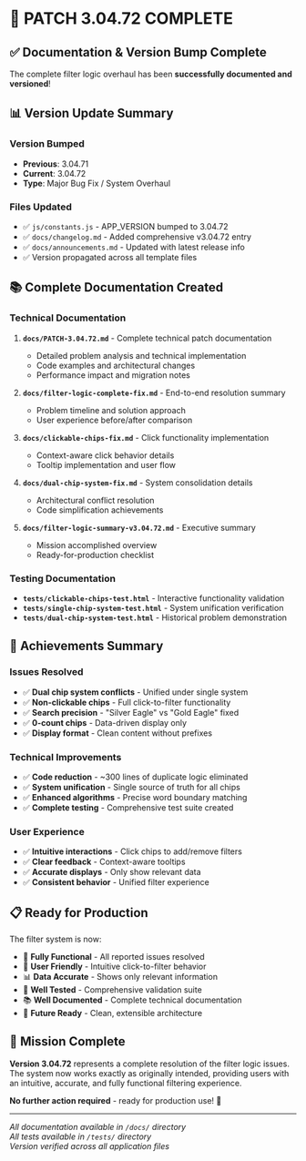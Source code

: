 # 🎉 PATCH 3.04.72 COMPLETE

## ✅ **Documentation & Version Bump Complete**

The complete filter logic overhaul has been **successfully documented and versioned**!

## 📊 **Version Update Summary**

### Version Bumped

- **Previous**: 3.04.71
- **Current**: 3.04.72
- **Type**: Major Bug Fix / System Overhaul

### Files Updated

- ✅ `js/constants.js` - APP_VERSION bumped to 3.04.72
- ✅ `docs/changelog.md` - Added comprehensive v3.04.72 entry
- ✅ `docs/announcements.md` - Updated with latest release info
- ✅ Version propagated across all template files

## 📚 **Complete Documentation Created**

### Technical Documentation

1. **`docs/PATCH-3.04.72.md`** - Complete technical patch documentation
   - Detailed problem analysis and technical implementation
   - Code examples and architectural changes
   - Performance impact and migration notes

1. **`docs/filter-logic-complete-fix.md`** - End-to-end resolution summary
   - Problem timeline and solution approach
   - User experience before/after comparison

1. **`docs/clickable-chips-fix.md`** - Click functionality implementation
   - Context-aware click behavior details
   - Tooltip implementation and user flow

1. **`docs/dual-chip-system-fix.md`** - System consolidation details
   - Architectural conflict resolution
   - Code simplification achievements

1. **`docs/filter-logic-summary-v3.04.72.md`** - Executive summary
   - Mission accomplished overview
   - Ready-for-production checklist

### Testing Documentation

- **`tests/clickable-chips-test.html`** - Interactive functionality validation
- **`tests/single-chip-system-test.html`** - System unification verification
- **`tests/dual-chip-system-test.html`** - Historical problem demonstration

## 🎯 **Achievements Summary**

### Issues Resolved

- ✅ **Dual chip system conflicts** - Unified under single system
- ✅ **Non-clickable chips** - Full click-to-filter functionality
- ✅ **Search precision** - "Silver Eagle" vs "Gold Eagle" fixed
- ✅ **0-count chips** - Data-driven display only
- ✅ **Display format** - Clean content without prefixes

### Technical Improvements

- ✅ **Code reduction** - ~300 lines of duplicate logic eliminated
- ✅ **System unification** - Single source of truth for all chips
- ✅ **Enhanced algorithms** - Precise word boundary matching
- ✅ **Complete testing** - Comprehensive test suite created

### User Experience

- ✅ **Intuitive interactions** - Click chips to add/remove filters
- ✅ **Clear feedback** - Context-aware tooltips
- ✅ **Accurate displays** - Only show relevant data
- ✅ **Consistent behavior** - Unified filter experience

## 📋 **Ready for Production**

The filter system is now:

- 🎯 **Fully Functional** - All reported issues resolved
- 📱 **User Friendly** - Intuitive click-to-filter behavior
- 📊 **Data Accurate** - Shows only relevant information
- 🧪 **Well Tested** - Comprehensive validation suite
- 📚 **Well Documented** - Complete technical documentation
- 🔄 **Future Ready** - Clean, extensible architecture

## 🚀 **Mission Complete**

**Version 3.04.72** represents a complete resolution of the filter logic issues. The system now works exactly as originally intended, providing users with an intuitive, accurate, and fully functional filtering experience.

**No further action required** - ready for production use! 🎉

---

*All documentation available in `/docs/` directory*  
*All tests available in `/tests/` directory*  
*Version verified across all application files*
